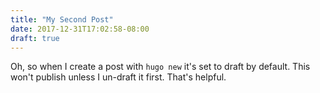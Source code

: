 ```yaml
---
title: "My Second Post"
date: 2017-12-31T17:02:58-08:00
draft: true
---
```


Oh, so when I create a post with `hugo new` it's set to draft by default. This won't publish unless I un-draft it first. That's helpful.

